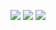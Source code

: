 ![](http://github-profile-summary-cards.vercel.app/api/cards/profile-details?username=axsecq&theme=solarized_dark)
![](http://github-profile-summary-cards.vercel.app/api/cards/stats?username=axsecq&theme=solarized_dark) ![](http://github-profile-summary-cards.vercel.app/api/cards/repos-per-language?username=axsecq&theme=solarized_dark)
